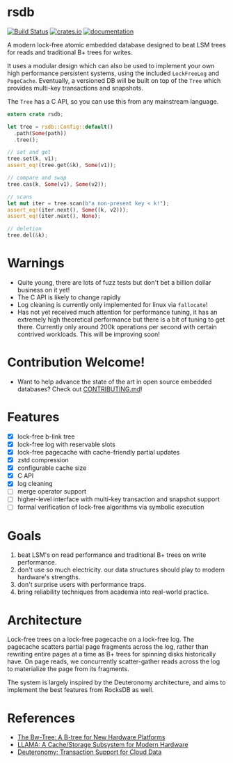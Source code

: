# rsdb

[![Build Status](https://travis-ci.org/spacejam/rsdb.svg?branch=master)](https://travis-ci.org/spacejam/rsdb)
[![crates.io](http://meritbadge.herokuapp.com/rsdb)](https://crates.io/crates/rsdb)
[![documentation](https://docs.rs/rsdb/badge.svg)](https://docs.rs/rsdb)

A modern lock-free atomic embedded database designed to beat LSM trees for
reads and traditional B+ trees for writes. 

It uses a modular design which can also be used to implement your own high
performance persistent systems, using the included `LockFreeLog` and `PageCache`.
Eventually, a versioned DB will be built on top of the `Tree` which provides
multi-key transactions and snapshots.

The `Tree` has a C API, so you can use this from any mainstream language.

```rust
extern crate rsdb;

let tree = rsdb::Config::default()
  .path(Some(path))
  .tree();

// set and get
tree.set(k, v1);
assert_eq!(tree.get(&k), Some(v1));

// compare and swap
tree.cas(k, Some(v1), Some(v2));

// scans
let mut iter = tree.scan(b"a non-present key < k!");
assert_eq!(iter.next(), Some((k, v2)));
assert_eq!(iter.next(), None);

// deletion
tree.del(&k);
```

# Warnings

* Quite young, there are lots of fuzz tests but don't bet a billion
  dollar business on it yet!
* The C API is likely to change rapidly
* Log cleaning is currently only implemented for linux via `fallocate`!
* Has not yet received much attention for performance tuning,
  it has an extremely high theoretical performance but there
  is a bit of tuning to get there. Currently only around 200k
  operations per second with certain contrived workloads. This
  will be improving soon!

# Contribution Welcome!

* Want to help advance the state of the art in open source embedded
  databases? Check out [CONTRIBUTING.md](CONTRIBUTING.md)!

# Features

- [x] lock-free b-link tree
- [x] lock-free log with reservable slots
- [x] lock-free pagecache with cache-friendly partial updates
- [x] zstd compression
- [x] configurable cache size
- [x] C API
- [x] log cleaning
- [ ] merge operator support
- [ ] higher-level interface with multi-key transaction and snapshot support
- [ ] formal verification of lock-free algorithms via symbolic execution

# Goals

1. beat LSM's on read performance and traditional B+ trees on write performance.
1. don't use so much electricity. our data structures should play to modern hardware's strengths.
1. don't surprise users with performance traps.
1. bring reliability techniques from academia into real-world practice.

# Architecture

Lock-free trees on a lock-free pagecache on a lock-free log. The pagecache scatters
partial page fragments across the log, rather than rewriting entire pages at a time
as B+ trees for spinning disks historically have. On page reads, we concurrently
scatter-gather reads across the log to materialize the page from its fragments.

The system is largely inspired by the Deuteronomy architecture, and aims to implement
the best features from RocksDB as well.

# References

* [The Bw-Tree: A B-tree for New Hardware Platforms](https://www.microsoft.com/en-us/research/wp-content/uploads/2016/02/bw-tree-icde2013-final.pdf)
* [LLAMA: A Cache/Storage Subsystem for Modern Hardware](https://www.microsoft.com/en-us/research/wp-content/uploads/2016/02/llama-vldb2013.pdf)
* [Deuteronomy: Transaction Support for Cloud Data](https://www.microsoft.com/en-us/research/publication/deuteronomy-transaction-support-for-cloud-data/)
